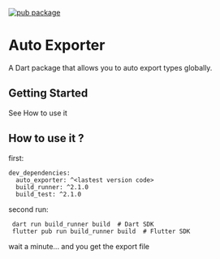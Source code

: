 [![pub package](https://img.shields.io/pub/v/auto_exporter.svg)](https://pub.dev/packages/auto_exporter)

# Auto Exporter

A Dart package that allows you to auto export types globally.

## Getting Started

See How to use it

## How to use it ?

first:
```
dev_dependencies:
  auto_exporter: ^<lastest version code>
  build_runner: ^2.1.0
  build_test: ^2.1.0
```

second run:
```
 dart run build_runner build  # Dart SDK
 flutter pub run build_runner build  # Flutter SDK
```

wait a minute... and you get the export file